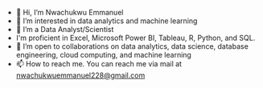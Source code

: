 - 👋 Hi, I’m Nwachukwu Emmanuel
- 👀 I’m interested in data analytics and machine learning
- 🌱 I’m a Data Analyst/Scientist
- I'm proficient in Excel, Microsoft Power BI, Tableau, R, Python, and SQL.
- 💞️ I’m open to collaborations on data analytics, data science, database engineering, cloud computing, and machine learning
- 📫 How to reach me. You can reach me via mail at nwachukwuemmanuel228@gmail.com
<!---
Emzzyliano/Emzzyliano is a ✨ special ✨ repository because its `README.md` (this file) appears on your GitHub profile.
You can click the Preview link to take a look at your changes.
--->
